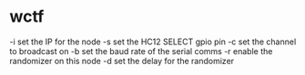 # wctf

-i set the IP for the node
-s set the HC12 SELECT gpio pin
-c set the channel to broadcast on
-b set the baud rate of the serial comms
-r enable the randomizer on this node
-d set the delay for the randomizer
